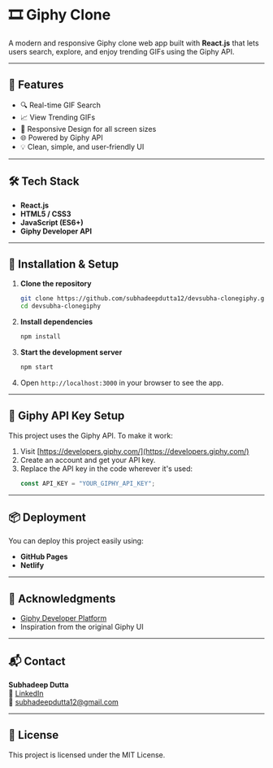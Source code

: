 # 🎞️ Giphy Clone

A modern and responsive Giphy clone web app built with **React.js** that lets users search, explore, and enjoy trending GIFs using the Giphy API.

---

## 🚀 Features

- 🔍 Real-time GIF Search
- 📈 View Trending GIFs
- 📱 Responsive Design for all screen sizes
- 🌐 Powered by Giphy API
- 💡 Clean, simple, and user-friendly UI

---

## 🛠️ Tech Stack

- **React.js**
- **HTML5 / CSS3**
- **JavaScript (ES6+)**
- **Giphy Developer API**

---

## 🔧 Installation & Setup

1. **Clone the repository**
   ```bash
   git clone https://github.com/subhadeepdutta12/devsubha-clonegiphy.git
   cd devsubha-clonegiphy
   ```

2. **Install dependencies**
   ```bash
   npm install
   ```

3. **Start the development server**
   ```bash
   npm start
   ```

4. Open `http://localhost:3000` in your browser to see the app.

---

## 🔑 Giphy API Key Setup

This project uses the Giphy API. To make it work:

1. Visit [https://developers.giphy.com/](https://developers.giphy.com/)  
2. Create an account and get your API key.  
3. Replace the API key in the code wherever it's used:
   ```js
   const API_KEY = "YOUR_GIPHY_API_KEY";
   ```
---

## 📦 Deployment

You can deploy this project easily using:

- **GitHub Pages**
- **Netlify**

---

## 🙌 Acknowledgments

- [Giphy Developer Platform](https://developers.giphy.com/)
- Inspiration from the original Giphy UI

---

## 📬 Contact

**Subhadeep Dutta**  
🔗 [LinkedIn](https://www.linkedin.com/in/subhadeepdutta12/)  
📧 subhadeepdutta12@gmail.com

---

## 📜 License

This project is licensed under the MIT License.
